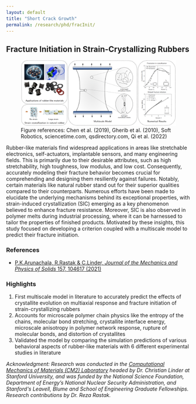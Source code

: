 ```yaml
---
layout: default
title: "Short Crack Growth"
permalink: /research/phd/fracInit/
---
```

<section class="research-detail"> 

  <h2>Fracture Initiation in Strain-Crystallizing Rubbers</h2> 

  <figure class="rd-image"> <img src="/research/phd/fracInit.png" alt="Fracture initiation in SIC rubbers"> 
  <figcaption class="rd-figcap"> Figure references: Chen et al. (2019), Gherib et al. (2010), Soft Robotics, sciencetime.com, qsdirectory.com, Qi et al. (2022)  </figcaption>
  </figure> 

  <div class="rd-content"> <p> Rubber-like materials find widespread applications in areas like stretchable electronics, self-actuators, implantable sensors, and many engineering fields. This is primarily due to their desirable attributes, such as high stretchability, high toughness, low modulus, and low cost. Consequently, accurately modeling their fracture behavior becomes crucial for comprehending and designing them resiliently against failures. Notably, certain materials like natural rubber stand out for their superior qualities compared to their counterparts. Numerous efforts have been made to elucidate the underlying mechanisms behind its exceptional properties, with strain-induced crystallization (SIC) emerging as a key phenomenon believed to enhance fracture resistance. Moreover, SIC is also observed in polymer melts during industrial processing, where it can be harnessed to tailor the properties of finished products. Motivated by these insights, this study focused on developing a criterion coupled with a multiscale model to predict their fracture initiation. </p>

  <h3>References</h3>
  <ul class="rd-refs">
    <li><a href="https://www.sciencedirect.com/science/article/pii/S0022509621002593" target="_blank"> P.K.Arunachala, R.Rastak & C.Linder, <em>Journal of the Mechanics and Physics of Solids</em> 157, 104617 (2021) </a></li>
  </ul>

  <h3>Highlights</h3>
  <ol class="rd-highlights">
    <li>First multiscale model in literature to accurately predict the effects of crystallite evolution on multiaxial response and fracture initiation of strain-crystallizing rubbers</li>
    <li>Accounts for microscale polymer chain physics like the entropy of the chains, molecular bond stretching, crystallite interface energy, microscale anisotropy in polymer network response, rupture of molecular bonds, and distortion of crystallites</li>
    <li>Validated the model by comparing the simulation predictions of various behavioral aspects of rubber-like materials with 6 different experimental studies in literature</li>
  </ol>

  <p class="rd-ack"><em>
    Acknowledgment: Research was conducted in the <a href="https://cm2.stanford.edu/" target="_blank">Computational Mechanics of Materials (CM2) Laboratory</a> headed by Dr. Christian Linder at Stanford University, and was funded by the National Science Foundation, Department of Energy’s National Nuclear Security Administration, and Stanford's Leavell, Blume and School of Engineering Graduate Fellowships. Research contributions by Dr. Reza Rastak.
  </em></p>

  </div> 
</section>